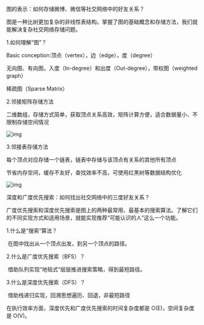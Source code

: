 图的表示：如何存储微博、微信等社交网络中的好友关系？

图是一种比树更加复杂的非线性表结构。掌握了图的基础概念和存储方法，我们就能解决复杂社交网络存储问题。

1.如何理解“图”？

 Basic conception:顶点（vertex），边（edge），度（degree）

无向图、有向图，入度（In-degree）和出度（Out-degree），带权图（weighted graph）

稀疏图（Sparse Matrix）

2.邻接矩阵存储方法

二维数组，存储方式简单，获取顶点关系高效，矩阵计算方便，适合数据量小、不限制存储空间情况

![img](https://static001.geekbang.org/resource/image/62/d2/625e7493b5470e774b5aa91fb4fdb9d2.jpg)

3.邻接表存储方法

每个顶点对应存储一个链表，链表中存储与该顶点有关系的其他所有顶点

节省内存空间，缓存不友好，查找效率不高，可使用红黑树等数据结构优化

![img](https://static001.geekbang.org/resource/image/03/94/039bc254b97bd11670cdc4bf2a8e1394.jpg)



深度和广度优先搜索：如何找出社交网络中的三度好友关系？

广度优先搜索和深度优先搜索是图上的两种最常用、最基本的搜索算法。了解它们的不同实现方式和适用场景，就能实现推荐“可能认识的人”这么一个功能。

1.什么是“搜索”算法？

​	在图中找出从一个顶点出发，到另一个顶点的路径。

2.什么是广度优先搜索（BFS）？

​	借助队列实现”地毯式“层层推进搜索策略，得到最短路径。

3.什么是深度优先搜索（DFS）？

​	借助栈递归实现，回溯思想遍历、回退，非最短路径

在执行效率方面，深度优先和广度优先搜索的时间复杂度都是 O(E)，空间复杂度是 O(V)。